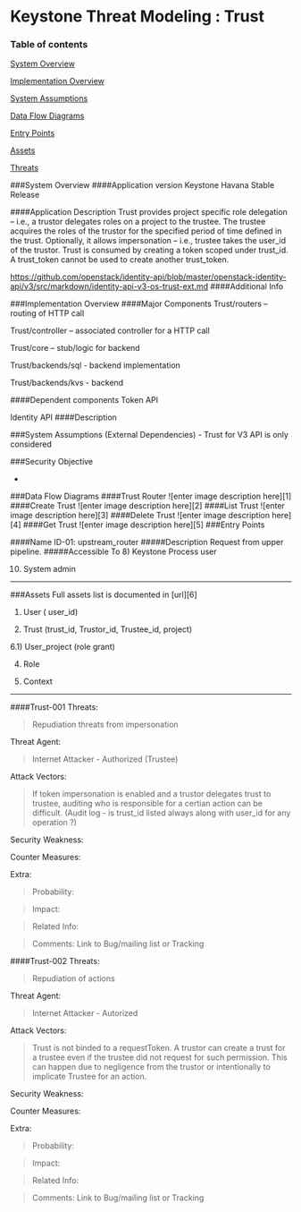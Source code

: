 Keystone Threat Modeling : Trust
=========================================
### Table of contents

[System Overview](#system)

[Implementation Overview](#implementation)

[System Assumptions](#assumption)

[Data Flow Diagrams](#dfd)

[Entry Points](#entry)

[Assets](#asset)

[Threats](#threats)


<a name="system"/>
###System Overview
####Application version
Keystone Havana Stable Release
   
####Application Description
Trust provides project specific role delegation – i.e., a trustor delegates roles on a project to the trustee.  The trustee acquires the roles of the trustor for the specified period of time defined in the trust. Optionally, it allows impersonation – i.e., trustee takes the user_id of the trustor. Trust is consumed by creating a token scoped under trust_id. A trust_token cannot be used to create another trust_token.

https://github.com/openstack/identity-api/blob/master/openstack-identity-api/v3/src/markdown/identity-api-v3-os-trust-ext.md
####Additional Info
  

<a name="implementation"/>
###Implementation Overview
####Major Components
Trust/routers – routing of HTTP call

Trust/controller – associated controller for a HTTP call

Trust/core – stub/logic for backend

Trust/backends/sql -  backend  implementation

Trust/backends/kvs - backend


####Dependent components
Token API

Identity API
####Description


<a name="assumption"/>
###System Assumptions (External Dependencies)
 - Trust for V3 API is only considered

###Security Objective

 - 


<a name="dfd"/>
###Data Flow Diagrams 
####Trust Router
![enter image description here][1]
####Create Trust
![enter image description here][2]
####List Trust
![enter image description here][3]
####Delete Trust
![enter image description here][4]
####Get Trust
![enter image description here][5]

<a name="entry"/>
###Entry Points

####Name ID-01: upstream_router
#####Description
Request from upper pipeline.
#####Accessible To
8) Keystone Process user

10) System admin 


----------
<a name="asset"/>
###Assets
Full assets list is documented in [url][6]

1)   User ( user_id)

7)   Trust (trust_id, Trustor_id, Trustee_id, project)

6.1) User_project (role grant)

4)   Role

35)  Context


----------
####Trust-001
Threats:
>Repudiation threats from impersonation

Threat Agent:
>Internet Attacker - Authorized (Trustee)

Attack Vectors:
>If token impersonation is enabled and a trustor delegates trust to trustee, auditing who is responsible for a certian action can be difficult. (Audit log - is trust_id listed always along with user_id for any operation ?)

Security Weakness:
> 

Counter Measures:
> 

Extra:
>  Probability:

>   Impact:

>   Related Info:

>   Comments:
     Link to Bug/mailing list or Tracking 

####Trust-002
Threats:
>Repudiation of actions

Threat Agent:
>Internet Attacker - Autorized

Attack Vectors:
>Trust is not binded to a requestToken. A trustor can create a trust for a trustee 
even if the trustee did not request for such permission. 
This can happen due to negligence from the trustor or intentionally to implicate Trustee for an action.

Security Weakness:
> 

Counter Measures:
> 

Extra:
>  Probability:

>   Impact:

>   Related Info:

>   Comments:
     Link to Bug/mailing list or Tracking 


  [1]: images/DFD_TRUST_ROUTER_V3.png
  [2]: images/DFD_TRUST_Create_Trust_v3.png
  [3]: images/DFD_TRUST_LIST_TRUST_V3.png
  [4]: images/DFD_TRUST_DELETE_TRUST.png
  [5]: images/DFD_TRUST_GET_TRUST.png
  [6]: Keystone_asset_library.md
